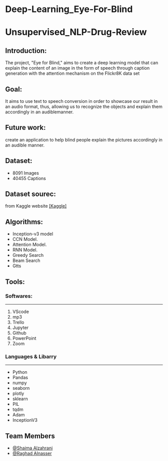 # Deep-Learning_Eye-For-Blind
# Unsupervised_NLP-Drug-Review

## Introduction:
The project, "Eye for Blind," aims to create a deep learning model that can explain the content of an image in the form of speech through caption generation with the attention mechanism on the Flickr8K data set


## Goal:
It aims to use text to speech conversion in order to showcase our result in an audio format, thus, allowing us to  recognize the objects and explain them accordingly in an audiblemanner.


## Future work: 
create an application to help blind people explain the pictures accordingly in an audible manner.


## Dataset:
  - 8091 Images
  - 40455 Captions
## Dataset sourec:
from Kaggle website [[Kaggle]](https://www.kaggle.com/santhraul/eye-for-blind)


## Algorithms:
- Inception-v3 model 
- CCN Model.
- Attention Model. 
- RNN Model. 
- Greedy Search
- Beam Search
- Gtts

## Tools:
### Softwares:
<hr>

1. VScode
2. mp3
3. Trello
4. Jupyter
5. Github
6. PowerPoint
7. Zoom

### Languages & Libarry
<hr>

   - Python
   - Pandas
   - numpy
   - seaborn
   - plotly
   - sklearn
   - PIL
   - tqdm
   - Adam
   - InceptionV3


## Team Members
 - [@Shaima Alzahrani](https://github.com/shaimaalabedi)
 - [@Raghad Alnasser](https://github.com/EngrRaghad)

